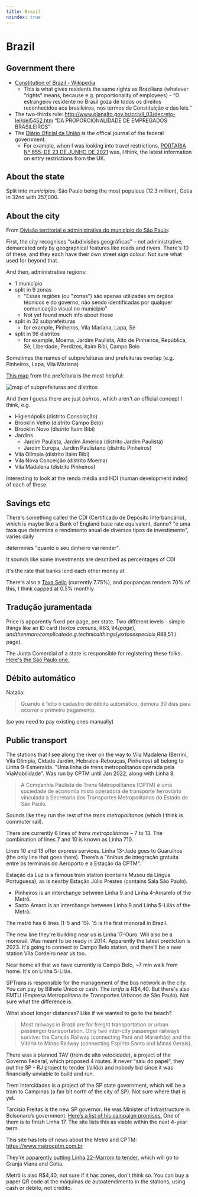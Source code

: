 ```yaml
---
title: Brazil
noindex: true
---
```


# Brazil

## Government there

- [Constitution of Brazil - Wikipedia](https://en.wikipedia.org/wiki/Constitution_of_Brazil)
  - This is what gives residents the same rights as Brazilians (whatever “rights” means, because e.g. proportionality of employees) - “O estrangeiro residente no Brasil goza de todos os direitos reconhecidos aos brasileiros, nos termos da Constituição e das leis.”
- The two-thirds rule: http://www.planalto.gov.br/ccivil_03/decreto-lei/del5452.htm “DA PROPORCIONALIDADE DE EMPREGADOS BRASILEIROS”
- The [Diário Oficial da União](https://www.in.gov.br/inicio) is the offical journal of the federal government.
  - For example, when I was looking into travel restrictions, [PORTARIA Nº 655, DE 23 DE JUNHO DE 2021](https://in.gov.br/en/web/dou/-/portaria-n-655-de-23-de-junho-de-2021-327674155) was, I think, the latest information on entry restrictions from the UK.

## About the state

Split into _municípios_, São Paulo being the most populous (12.3 million), Cotia in 32nd with 257,000.

## About the city

From [Divisão territorial e administrativa do município de São Paulo](https://pt.wikipedia.org/wiki/Divisão_territorial_e_administrativa_do_munic%C3%ADpio_de_São_Paulo):

First, the city recognises "subdivisões geográficas" – not administrative, demarcated only by geographical features like roads and rivers. There's 10 of these, and they each have their own street sign colour. Not sure what used for beyond that.

And then, administrative regions:

- 1 município
- split in 9 zonas
  - "Essas regiões (ou "zonas") são apenas utilizadas em órgãos técnicos e do governo, não sendo identificadas por qualquer comunicação visual no município"
  - Not yet found much info about these
- split in 32 subprefeituras
  - for example, Pinheiros, Vila Mariana, Lapa, Sé
- split in 96 distritos
  - for example, Moema, Jardim Paulista, Alto de Pinheiros, República, Sé, Liberdade, Perdizes, Itaim Bibi, Campo Belo

Sometimes the names of subprefeituras and prefeituras overlap (e.g. Pinheiros, Lapa, Vila Mariana)

[This map](https://www.prefeitura.sp.gov.br/cidade/secretarias/subprefeituras/subprefeituras/mapa/index.php?p=250449) from the prefeitura is the most helpful:

![map of subprefeituras and distritos](</assets/images/Mapa_Subs(1).jpg>)

And then I guess there are just _bairros_, which aren't an official concept I think, e.g.

- Higienópolis (distrito Consolação)
- Brooklin Velho (distrito Campo Belo)
- Brooklin Novo (distrito Itaim Bibi)
- Jardins
  - Jardim Paulista, Jardim América (distrito Jardim Paulista)
  - Jardim Europa, Jardim Paulistano (distrito Pinheiros)
- Vila Olímpia (distrito Itaim Bibi)
- Vila Nova Conceição (distrito Moema)
- Vila Madalena (distrito Pinheiros)

Interesting to look at the renda média and HDI (human development index) of each of these.

## Savings etc

There's something called the CDI (Certificado de Depósito Interbancário), which is maybe like a Bank of England base rate equivalent, dunno? "é uma taxa que determina o rendimento anual de diversos tipos de investimento", varies daily

determines "quanto o seu dinheiro vai render".

It sounds like some investments are described as percentages of CDI

It's the rate that banks lend each other money at

There's also a [Taxa Selic](https://www.bcb.gov.br/controleinflacao/taxaselic) (currently 7.75%), and poupanças rendem 70% of this, I think capped at 0.5% monthly

## Tradução juramentada

Price is apparently fixed per page, per state. Two different levels - simple things like an ID card (_textos comuns_, R$63,94 / page), and then more complicated e.g. technical things (_textos especiais_, R$89,51 / page).

The Junta Comercial of a state is responsible for registering these folks. [Here's the São Paulo one.](http://www.institucional.jucesp.sp.gov.br/)

## Débito automático

Natalia:

> Quando é feito o cadastro de débito automático, demora 30 dias para ocorrer o primeiro pagamento.

(so you need to pay existing ones manually)

## Public transport

The stations that I see along the river on the way to Vila Madalena (Berrini, Vila Olímpia, Cidade Jardim, Hebraica-Rebouças, Pinheiros) all belong to Linha 9-Esmeralda. "Uma linha de trens metropolitanos operada pela ViaMobilidade". Was run by CPTM until Jan 2022, along with Linha 8.

> A Companhia Paulista de Trens Metropolitanos (CPTM) é uma sociedade de economia mista operadora de transporte ferroviário vinculada à Secretaria dos Transportes Metropolitanos do Estado de São Paulo.

Sounds like they run the rest of the _trens metropolitanos_ (which I think is commuter rail).

There are currently 6 lines of _trens metropolitanos_ – 7 to 13. The combination of lines 7 and 10 is known as Linha 710.

Lines 10 and 13 offer express services. Linha 13-Jade goes to Guarulhos (the only line that goes there). There’s a "ônibus de integração gratuita entre os terminais do Aeroporto e a Estação da CPTM".

Estação da Luz is a famous train station (contains Museu da Língua Portuguesa), as is nearby Estação Júlio Prestes (contains Sala São Paulo).

- Pinheiros is an interchange between Linha 9 and Linha 4-Amarelo of the Metrô.
- Santo Amaro is an interchange between Linha 9 and Linha 5-Lilás of the Metrô.

The metrô has 6 lines (1-5 and 15). 15 is the first monorail in Brazil.

The new line they're building near us is Linha 17-Ouro. Will also be a monorail. Was meant to be ready in 2014. Apparently the latest prediction is 2023. It's going to connect to Campo Belo station, and there'll be a new station Vila Cordeiro near us too.

Near home all that we have currently is Campo Belo, ~7 min walk from home. It's on Linha 5-Lilás.

SPTrans is responsible for the management of the bus network in the city. You can pay by Bilhete Único or cash. The _tarifa_ is R$4,40. But there's also EMTU (Empresa Metropolitana de Transportes Urbanos de São Paulo). Not sure what the difference is.

What about longer distances? Like if we wanted to go to the beach?

> Most railways in Brazil are for freight transportation or urban passenger transportation. Only two inter-city passenger railways survive: the Carajás Railway (connecting Pará and Maranhão) and the Vitória to Minas Railway (connecting Espírito Santo and Minas Gerais).

There was a planned TAV (trem de alta velocidade), a project of the Governo Federal, which proposed 4 routes. It never "saiu do papel", they put the SP - RJ project to tender (_leilão_) and nobody bid since it was financially unviable to build and run.

Trem Intercidades is a project of the SP state government, which will be a train to Campinas (a fair bit north of the city of SP). Not sure where that is yet.

Tarcísio Freitas is the new SP governor. He was Minister of Infrastructure in Bolsonaro’s government. [Here’s a list of his campaign promises.](https://www.metrocptm.com.br/veja-o-que-o-governador-eleito-tarcisio-freitas-promete-para-metro-cptm-e-trens-regionais/) One of them is to finish Linha 17. The site lists this as viable within the next 4-year term.

This site has lots of news about the Metrô and CPTM: https://www.metrocptm.com.br

They’re [apparently putting Linha 22-Marrom to tender](https://www.metrocptm.com.br/entenda-os-proximos-passos-do-projeto-da-linha-22-marrom-do-metro/), which will go to Granja Viana and Cotia.

Metrô is also R$4,40, not sure if it has zones, don't think so. You can buy a paper QR code at the máquinas de autoatendimento in the stations, using cash or débito, not crédito.
